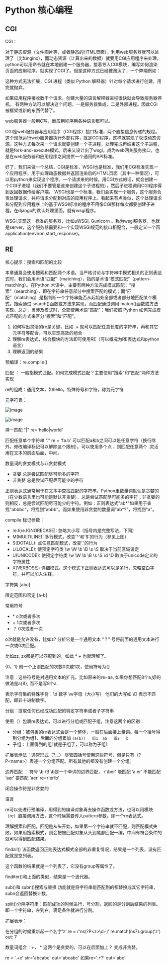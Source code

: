 # Python 核心编程

## CGI

CGI：

对于静态资源（文件图片等，或者静态的HTML页面），利用web服务器就可以处理了（比如nginx），而动态资源（计算出来的数据）就要用CGI应用程序来处理。python可以用命令就在本地创建一个服务器，接着导入CGI模块，编写如何渲染页面的应用程序，就实现了CGI了。但是这种方式已经被淘汰了，一个弊端例如：

这种方式无法扩展，CGI 进程（类似 Python 解释器）针对每个请求进行创建，用完就抛弃。

如果应用程序接收数千个请求，创建大量的语言解释器进程很快就会导致服务器停机。
有两种方法可以解决这个问题，一是服务器集成，二是外部进程。因此CGI被框架或新的东西代替了。


web服务器一般用C写，而应用程序用各种语言都可以。

CGI是web服务器与应用程序（CGI程序）接口标准，两个直接信息传递的规程。这个规范运行web服务器执行外部程序，就是CGI程序，这样就实现了获取动态资源。这种方式每次来一个请求就要创建一个子进程，处理完成再结束这个子进程，就是fork-and-execute模式。后来又设计出了wsgi，成为web网关服务接口，也是在web服务器和应用程序之间提供一个通用的API标准。

好了，我们来做一个总结，CGI是标准，WSGI也是标准，我们用CGI标准实现一个应用程序，用于处理动态数据并返回渲染后的HTML页面（其中一种情况），可以用python来实现这个程序。一个请求来的时候，用CGI方式的话，就会创建一个CGI子进程（我们不要管是谁来创建这个子进程的），然后子进程调用CGI程序得到返回数据传给客户端。  WSGI也是一个标准，我们会实现一个服务，这个服务负责处理请求，并将请求分配到对应的应用程序上。看起来有点类似，这个处理请求和分配到应用程序上的基于WSGI标准的程序不用像CGI那样每次都要创建子进程。在django的默认处理里面，就有wsgi程序。

WSGI,实现这一标准的服务器，比如uWSGI, Gunicorn 。称为wsgi服务器，也就是server，这个服务器需要和一个实现WSGI规范的接口相配合，一般定义一个函application(environ,start_response)。

## RE

核心提示：搜索和匹配的比较

本章通篇会使用搜索和匹配两个术语。当严格讨论与字符串中模式相关的正则表达式时，我们会用术语“匹配”（matching），指的是术语“模式匹配”（pattern-matching）。在Python 术语中，主要有两种方法完成模式匹配：“搜索”（searching），即在字符串任意部分中搜索匹配的模式；而“匹配”（matching）是指判断一个字符串能否从起始处全部或者部分地匹配某个模式。搜索通过 search()函数或方法来实现，而匹配通过调用 match()函数或方法实现。总之，当涉及模式时，全部使用术语“匹配”；我们按照 Python 如何完成模式匹配的方式来区分“搜索”和“匹配”。

1. 如何写出灵活的re是关键，比如  .+  就可以匹配任意长度的字符串，再和其它元字符等配合，可以实现高效的组合
2. 理解re表达式，结合模块的方法即可使用RE（可以概况为RE表达式和python语言）
3. 理解返回的结果

预编译：re.compile()

匹配  ： 一般指模式匹配。如何完成模式匹配？主要使用“搜索”和“匹配”两种方法实现

re的组成：通用文本，如hello。特殊符号和字符，称为元字符

元字符表：

![image](/my-notebook/images/ReadBook/py-code-re_1.png)

![image](/my-notebook/images/ReadBook/py-code-re_2.png)

择一匹配   "|"       re='hello|world'

匹配任意单个字符串  “.”  re = 'fa.b'  可以匹配a和b之间可以是任意字符（换行除外，修改编译标记可以解除这个限制）。可以使用多个点  ..   则匹配任意两个  .灵活用在文本的前面后面，中间。

数量词的贪婪模式与非贪婪模式
- 贪婪     总是尝试匹配尽可能多的字符
- 非贪婪   总是尝试匹配尽可能少的字符

正则表达式通常用于在文本中查找匹配的字符串。Python里数量词默认是贪婪的（在少数语言里也可能是默认非贪婪），总是尝试匹配尽可能多的字符；非贪婪的则相反，总是尝试匹配尽可能少的字符。例如：正则表达式"ab*"如果用于查找"abbbc"，将找到"abbb"。而如果使用非贪婪的数量词"ab*?"，将找到"a"。

compile  标记参数：

- re.I(re.IGNORECASE): 忽略大小写（括号内是完整写法，下同）
- M(MULTILINE): 多行模式，改变'^'和'$'的行为（参见上图）
- S(DOTALL): 点任意匹配模式，改变'.'的行为
- L(LOCALE): 使预定字符类 \w \W \b \B \s \S 取决于当前区域设定
- U(UNICODE): 使预定字符类 \w \W \b \B \s \S \d \D 取决于unicode定义的字符属性
- X(VERBOSE): 详细模式。这个模式下正则表达式可以是多行，忽略空白字符，并可以加入注释。

字符集 [abc]

限定范围和否定 [a-b] 

常用符号

-  \*   o次或者多次
-  \+   1次或者多次
-  ？  0次或者一次

o次就是允许没有，比如z?  分析它是一个通用文本   “？”  号将前面的通用文本进行一次或0次匹配。

比如zz, zx都是可以匹配到的，如此 *  + 也就理解了。

{0，1} 前一个正则匹配的次数0次或1次，使用符号为{}

注意：这些符号是对通用文本的扩充，比如原来的re=aa, 如果你想匹配8个a,好的做法是a{8}, 而不是写8个a.

表示字符集的特殊字符：\d 数字  \w字母（大小写） 他们的大写如  \D  表示不匹配，即非十进制数字。

分组：提取任何已经成功匹配的特定字符串或者子字符串

使用（）包裹re表达式，可以进行分组或匹配子组，注意这两个的区别：

- 分组：被包裹的re表达式会是一个整体，一般在后面接上量词。每一个括号得到分组为组1，后面的分组累加 `(a(b))   组1  ab   组2   b`
- 子组：上面得到的组1就是子组了，可以称为子组1

扩展表示法：通常形式（?…） 尽管圆括号使用这些符号，但是只有（?P\<name>）表述一个分组匹配。所有其他的都没有创建一个分组。

边界匹配 ： 符号   \b  \B     \b是一个单词的边界匹配，  r'\ber'   能匹配   ‘a er’  不能匹配  ‘aer'
要匹配  ’aer‘  re=r'er\b'

闭合操作符是非贪婪的

语言

re可以先进行预编译，用得到的编译对象再去操作函数或方法，也可以用模块（re）直接调用方法，这个时候需要传入pattern参数，即一个re表达式。

理解搜索和匹配，匹配是从头开始，如果第一个字符串就不匹配，则匹配模式失败，如果用搜索模式，则会把被匹配对象从头到尾都匹配一编，中间有符合条件的就可以得到匹配结果。

findall() 该函数返回正则表达式模式全部的非重复情况，结果是一个列表，没有匹配就是空列表。

这个函数的结果就是一个列表了，它没有group等属性了。

finditer()和上面的类似，结果是一个迭代器。

sub()和 subn()搜索与替换  功能就是将字符串能匹配到的都替换成其它字符串，subn会返回替换计数。

split()分隔字符串：匹配成功的时候进行，号分割，返回的是分割后结果的列表。即一个字符串，左到右，满足条件就进行分割。

扩展表示：

在分组的时候重新起一个名字‘z’   re = r'ns(?P\<z>\d+)'   re.match(ns7).group('z')    out:  7

数量词组合：+， *  这两个是贪婪的，可以在后面加上？ 变成非贪婪。

re = '.+c'    str='abcabc'   out='abcabc'   如果re='.+?'  out='abc'












